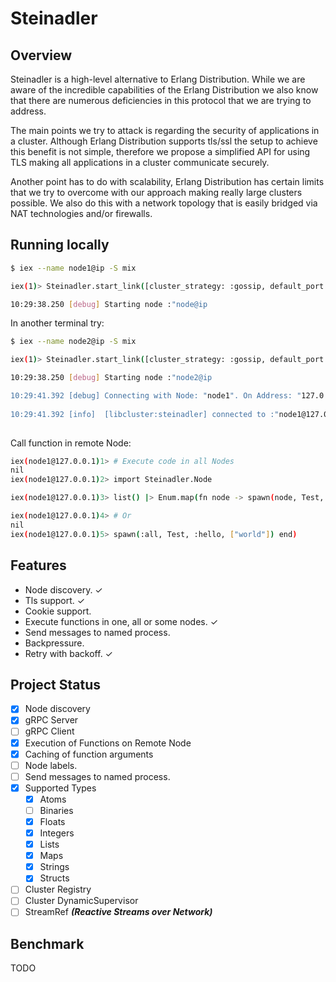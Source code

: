 # Steinadler

## Overview

Steinadler is a high-level alternative to Erlang Distribution. 
While we are aware of the incredible capabilities of the Erlang Distribution we also know 
that there are numerous deficiencies in this protocol that we are trying to address.

The main points we try to attack is regarding the security of applications in a cluster. 
Although Erlang Distribution supports tls/ssl the setup to achieve this benefit is not simple, 
therefore we propose a simplified API for using TLS making all applications in a cluster communicate securely.

Another point has to do with scalability, Erlang Distribution has certain limits that we try to overcome with our approach 
making really large clusters possible. 
We also do this with a network topology that is easily bridged via NAT technologies and/or firewalls.

## Running locally

```sh
$ iex --name node1@ip -S mix

iex(1)> Steinadler.start_link([cluster_strategy: :gossip, default_port: 4001])

10:29:38.250 [debug] Starting node :"node@ip
```

In another terminal try:

```sh
$ iex --name node2@ip -S mix

iex(1)> Steinadler.start_link([cluster_strategy: :gossip, default_port: 4002])

10:29:38.250 [debug] Starting node :"node2@ip

10:29:41.392 [debug] Connecting with Node: "node1". On Address: "127.0.0.1"
 
10:29:41.392 [info]  [libcluster:steinadler] connected to :"node1@127.0.0.1"
 
```

Call function in remote Node:

```sh
iex(node1@127.0.0.1)1> # Execute code in all Nodes  
nil
iex(node1@127.0.0.1)2> import Steinadler.Node

iex(node1@127.0.0.1)3> list() |> Enum.map(fn node -> spawn(node, Test, :hello, ["world"]) end)

iex(node1@127.0.0.1)4> # Or
nil
iex(node1@127.0.0.1)5> spawn(:all, Test, :hello, ["world"]) end)
```

## Features

* Node discovery. ✓
* Tls support. ✓
* Cookie support. 
* Execute functions in one, all or some nodes. ✓
* Send messages to named process.
* Backpressure.
* Retry with backoff. ✓

## Project Status

- [x] Node discovery
- [x] gRPC Server
- [ ] gRPC Client
- [x] Execution of Functions on Remote Node
- [x] Caching of function arguments
- [ ] Node labels.
- [ ] Send messages to named process.
- [x] Supported Types
    - [x] Atoms
    - [ ] Binaries
    - [x] Floats
    - [x] Integers
    - [x] Lists
    - [x] Maps
    - [x] Strings
    - [x] Structs
- [ ] Cluster Registry
- [ ] Cluster DynamicSupervisor
- [ ] StreamRef ***(Reactive Streams over Network)***

## Benchmark

TODO